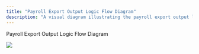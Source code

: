 ```yaml
---
title: "Payroll Export Output Logic Flow Diagram"
description: "A visual diagram illustrating the payroll export output logic flow."
---
```


Payroll Export Output Logic Flow Diagram

![](/img/dstPayrollExportOutput.png)
